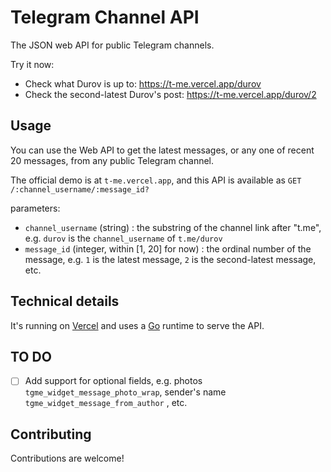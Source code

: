 Telegram Channel API
========================

The JSON web API for public Telegram channels. 

Try it now:

- Check what Durov is up to: https://t-me.vercel.app/durov
- Check the second-latest Durov's post: https://t-me.vercel.app/durov/2

Usage
-----

You can use the Web API to get the latest messages, or any one of recent 20 messages, from any public Telegram channel.

The official demo is at `t-me.vercel.app`, and this API is available as `GET /:channel_username/:message_id?`

parameters:
- `channel_username` (string) : the substring of the channel link after "t.me", e.g. `durov` is the `channel_username` of `t.me/durov` 
- `message_id` (integer, within [1, 20] for now) : the ordinal number of the message, e.g. `1` is the latest message, `2` is the second-latest message, etc.

Technical details
-----------------

It's running on [Vercel](https://vercel.com/) and uses a [Go](https://go.dev/) runtime to serve the API.


TO DO
-----

- [ ] Add support for optional fields, e.g. photos `tgme_widget_message_photo_wrap`, sender's name `tgme_widget_message_from_author` , etc.

Contributing
------------

Contributions are welcome!